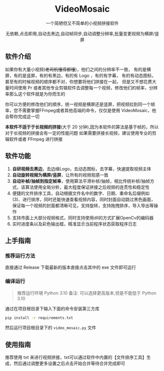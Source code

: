 <h1 align="center">
    VideoMosaic
</h1>
<p align="center">一个简陋但又不简单的小视频拼接软件<p>
<p align="center">
    无依赖,点击即用,自动去黑边,自动帧同步,自动调整分辨率,批量变更视频为横屏/竖屏
</p>



## 软件介绍

如果你有大量小视频(~~老司机懂得都懂~~)，他们之间的分辨率不一致，
有的是横屏，有的是竖屏，有的有黑边，有的有 Logo ，有的有字幕，
有的有动态图标，甚至有的时候视频的顺序都不对，你想要将他们拼接在一起，
但是又不想花费大量时间使用 Pr 或者其他专业剪辑软件去调整每一个视频，修改他们的帧率，分辨率那么这个软件就是为你而生的


你可以方便的修改他们的顺序，统一视频是横屏还是竖屏，把视频拉到同一个帧率，您不需要掌握FFmpeg或者其他高端的命令，仅仅是使用 VideoMosaic，他会帮你完成这一切

**本软件不适于于长视频的拼接**(大于 20 分钟),因为本软件的算法是基于帧的，所以对于长视频的拼接会有一定的性能问题
如果需要拼接长视频，建议使用专业的剪辑软件或者 FFmpeg 进行拼接

## 软件功能

1. **自研视频去黑边**，去边缘Logo，去动态图标，去字幕，快速提取视频主体
2. **自动旋转视频为横屏/竖屏**，让所有的视频观感一致
3. **自动补帧/抽帧到指定帧率**，使用算法平滑补帧/抽帧，相比传统补帧/抽帧方式，该算法使用全局分析，最大程度保证拼接之后视频的连贯性和稳定性
4. 便捷的文件排序工具，自动根据文件名中的数字、日期、重命名后缀例如(3)、进行排序，同时还能快速查看视频内容，同时封面自动跳过黑色画面，保证每一个视频的封面都清晰可见，支持旋转，支持拖拽排序，导入导出等操作
5. 支持市面上大部分视频格式，同时支持使用dll的方式扩展OpenCv的编码器
6. 实时进度条以及彩色输出框，精准显示当前程序状态获取程序日志

## 上手指南

### 推荐运行方法

直接通过 Release 下载最新的版本直接点击其中的 exe 文件即可运行

### 编译运行

> 推荐运行环境 Python 3.10
> 备注: 可以选择更高版本,但是不能低于 Python 3.10

通过在项目根目录下输入下面的命令安装第三方库

```cmd
pip install -r requirements.txt
```

然后运行项目根目录下的 `video_mosaic.py` 文件

## 使用指南

推荐使用 txt 来进行视频拼接，txt可以通过软件中内置的【文件排序工具】生成，然后通过调整更多设置之后点击开始合并等待合并完成即可
